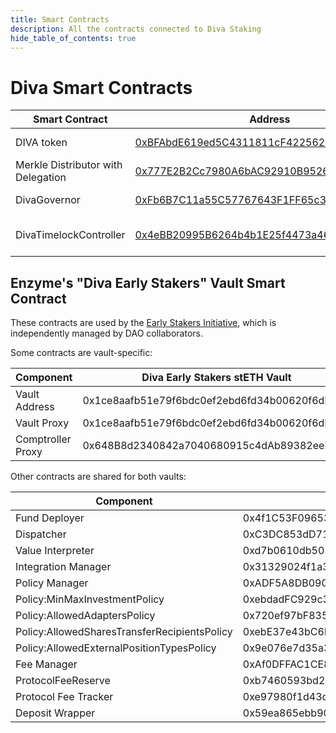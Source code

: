```yaml
---
title: Smart Contracts
description: All the contracts connected to Diva Staking
hide_table_of_contents: true
---
```


# Diva Smart Contracts

| Smart Contract                     | Address                                    | Notes 
| ---------------------------------- | ------------------------------------------ | --
| DIVA token                         | [0xBFAbdE619ed5C4311811cF422562709710DB587d](https://etherscan.io/token/0xbfabde619ed5c4311811cf422562709710db587d)   | [See docs](https://github.com/staking-foundation/diva-governor)
| Merkle Distributor with Delegation | [0x777E2B2Cc7980A6bAC92910B95269895EEf0d2E8](https://etherscan.io/address/0xbfabde619ed5c4311811cf422562709710db587d) | [See docs](https://github.com/staking-foundation/diva-governor)
| DivaGovernor                       | [0xFb6B7C11a55C57767643F1FF65c34C8693a11A70](https://etherscan.io/address/0xFb6B7C11a55C57767643F1FF65c34C8693a11A70) | [See docs](https://github.com/staking-foundation/diva-governor)
| DivaTimelockController             | [0x4eBB20995B6264b4b1E25f4473a4636CDB6a9790](https://etherscan.io/address/0x4eBB20995B6264b4b1E25f4473a4636CDB6a9790) | DIVA DAO treasury

## Enzyme's "Diva Early Stakers" Vault Smart Contract

These contracts are used by the [Early Stakers Initiative](early_stakers), which is independently managed by DAO collaborators.

Some contracts are vault-specific:

| Component | Diva Early Stakers stETH Vault | Diva Early Stakers ETH Vault |
| --------- | ------------------------------ | ---------------------------- |
| Vault Address | 0x1ce8aafb51e79f6bdc0ef2ebd6fd34b00620f6db | 0x16770d642e882e1769ce4ac8612b8bc0601506fc |
| Vault Proxy | 0x1ce8aafb51e79f6bdc0ef2ebd6fd34b00620f6db | 0x16770d642e882e1769ce4ac8612b8bc0601506fc | 
| Comptroller Proxy | 0x648B8d2340842a7040680915c4dAb89382eeEDA9 | 0xC769Dac189494223a948426647e2615cf7412307 | 

Other contracts are shared for both vaults:

| Component | Address |
| --------- | ------- |
| Fund Deployer | 0x4f1C53F096533C04d8157EFB6Bca3eb22ddC6360 |
| Dispatcher | 0xC3DC853dD716bd5754f421ef94fdCbac3902ab32
| Value Interpreter | 0xd7b0610db501b15bfb9b7ddad8b3869de262a327
| Integration Manager | 0x31329024f1a3E4a4B3336E0b1DfA74CC3FEc633e
| Policy Manager | 0xADF5A8DB090627b153Ef0c5726ccfdc1c7aED7bd
| Policy:MinMaxInvestmentPolicy | 0xebdadFC929c357d12281118828AeA556db5be30C
| Policy:AllowedAdaptersPolicy | 0x720ef97bF835699FCF07591952cD2B132D63a6C0
| Policy:AllowedSharesTransferRecipientsPolicy | 0xebE37e43bC6b3AacfE318d6906fc80C4a2a7505A
| Policy:AllowedExternalPositionTypesPolicy | 0x9e076e7d35a3b881Ab9e3DA958431630FdFa756F
| Fee Manager | 0xAf0DFFAC1CE85c3fCe4c2BF50073251F615EefC4
| ProtocolFeeReserve | 0xb7460593bd222e24a2bf4393aa6416bd373995e0
| Protocol Fee Tracker | 0xe97980f1d43c4cd4f1eef0277a2dea7ddbc2cd13
| Deposit Wrapper | 0x59ea865ebb903ebc3e345efbbd4206dbd20d9c3f
